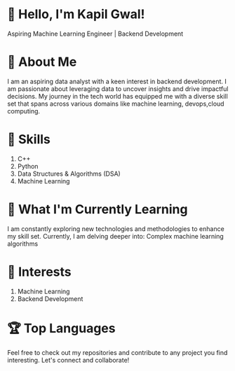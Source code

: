 
# 👋 Hello, I'm Kapil Gwal!
Aspiring Machine Learning Engineer | Backend Development


# 🚀 About Me
I am an aspiring data analyst with a keen interest in backend development.
I am passionate about leveraging data to uncover insights and drive impactful decisions. 
My journey in the tech world has equipped me with a diverse skill set that spans across various domains like machine learning, devops,cloud computing.

# 🔧 Skills
1) C++
2) Python
3) Data Structures & Algorithms (DSA)
4) Machine Learning



# 🌱 What I'm Currently Learning
I am constantly exploring new technologies and methodologies to enhance my skill set. Currently, I am delving deeper into:
Complex machine learning algorithms


# 🧠 Interests
1) Machine Learning
2) Backend Development
   

# 🏆 Top Languages
Feel free to check out my repositories and contribute to any project you find interesting. Let's connect and collaborate!




